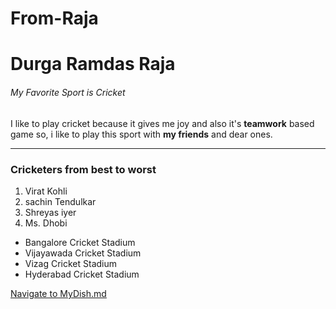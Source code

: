 # From-Raja
# Durga Ramdas Raja
###### My Favorite Sport is Cricket

I like to play cricket because it gives me joy and also it's **teamwork** based game so, i like to play this sport with **my friends** and dear ones.

---

### Cricketers from best to worst
1. Virat Kohli
3. sachin Tendulkar
2. Shreyas iyer
3. Ms. Dhobi
- Bangalore Cricket Stadium
- Vijayawada Cricket Stadium
- Vizag Cricket Stadium
- Hyderabad Cricket Stadium

[Navigate to MyDish.md](MyDish.md)